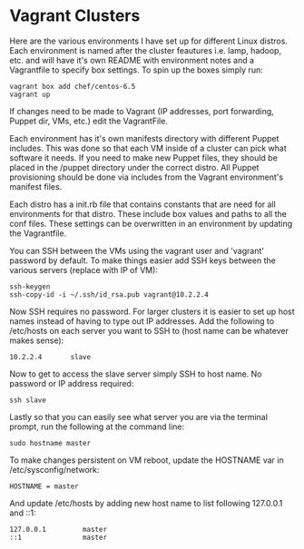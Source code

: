 Vagrant Clusters
===

Here are the various environments I have set up for different Linux distros.  Each environment is named after the cluster feautures i.e. lamp, hadoop, etc. and will have it's own README with environment notes and a Vagrantfile to specify box settings.  To spin up the boxes simply run:   
```
vagrant box add chef/centos-6.5    
vagrant up
```

If changes need to be made to Vagrant (IP addresses, port forwarding, Puppet dir, VMs, etc.) edit the VagrantFile.

Each environment has it's own manifests directory with different Puppet includes.  This was done so that each VM inside of a cluster can pick what software it needs.  If you need to make new Puppet files, they should be placed in the /puppet directory under the correct distro.  All Puppet provisioning should be done via includes from the Vagrant environment's manifest files.

Each distro has a init.rb file that contains constants that are need for all environments for that distro.  These include box values and paths to all the conf files.  These settings can be overwritten in an environment by updating the Vagrantfile.

You can SSH between the VMs using the vagrant user and 'vagrant' password by default.  To make things easier add SSH keys between the various servers (replace with IP of VM):  
```
ssh-keygen
ssh-copy-id -i ~/.ssh/id_rsa.pub vagrant@10.2.2.4
```

Now SSH requires no password.  For larger clusters it is easier to set up host names instead of having to type out IP addresses.  Add the following to /etc/hosts on each server you want to SSH to (host name can be whatever makes sense):
```
10.2.2.4       slave
```

Now to get to access the slave server simply SSH to host name.  No password or IP address required:

```
ssh slave
```

Lastly so that you can easily see what server you are via the terminal prompt, run the following at the command line:
```
sudo hostname master
```

To make changes persistent on VM reboot, update the HOSTNAME var in /etc/sysconfig/network:
```
HOSTNAME = master
```

And update /etc/hosts by adding new host name to list following 127.0.0.1 and ::1:
```
127.0.0.1         master
::1               master
```
